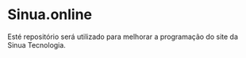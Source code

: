 # Sinua.online
Esté repositório será utilizado para melhorar a programação do site da Sinua Tecnologia.
